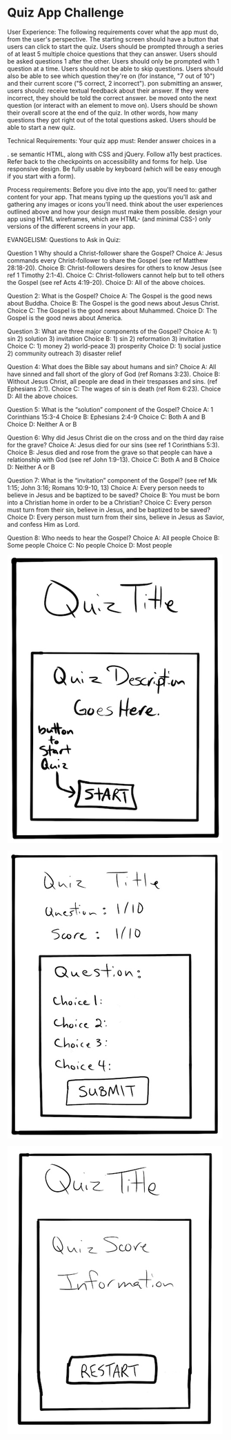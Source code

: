 # Quiz App Challenge

User Experience:
The following requirements cover what the app must do, from the user's perspective.
    The starting screen should have a button that users can click to start the quiz.
    Users should be prompted through a series of at least 5 multiple choice questions that they can answer.
    Users should be asked questions 1 after the other.
    Users should only be prompted with 1 question at a time.
    Users should not be able to skip questions.
    Users should also be able to see which question they're on (for instance, "7 out of 10") and their current score ("5 correct, 2 incorrect").
    pon submitting an answer, users should:
        receive textual feedback about their answer. If they were incorrect, they should be told the correct answer.
        be moved onto the next question (or interact with an element to move on).
    Users should be shown their overall score at the end of the quiz. In other words, how many questions they got right out of the total questions asked.
    Users should be able to start a new quiz.

Technical Requirements:
Your quiz app must:
    Render answer choices in a <form>.
    se semantic HTML, along with CSS and jQuery.
    Follow a11y best practices.
    Refer back to the checkpoints on accessibility and forms for help.
    Use responsive design.
    Be fully usable by keyboard (which will be easy enough if you start with a form).

Process requirements:
Before you dive into the app, you'll need to: 
    gather content for your app. That means typing up the questions you'll ask and gathering any images or icons you'll need.
    think about the user experiences outlined above and how your design must make them possible.
    design your app using HTML wireframes, which are HTML- (and minimal CSS-) only versions of the different screens in your app.


EVANGELISM:
Questions to Ask in Quiz:

Question 1 Why should a Christ-follower share the Gospel?
Choice A: Jesus commands every Christ-follower to share the Gospel (see ref Matthew 28:18-20).
Choice B: Christ-followers desires for others to know Jesus (see ref 1 Timothy 2:1-4).
Choice C: Christ-followers cannot help but to tell others the Gospel (see ref Acts 4:19-20).
Choice D: All of the above choices.

Question 2: What is the Gospel?
Choice A: The Gospel is the good news about Buddha.
Choice B: The Gospel is the good news about Jesus Christ.
Choice C: The Gospel is the good news about Muhammed.
Choice D: The Gospel is the good news about America.

Question 3: What are three major components of the Gospel?
Choice A: 1) sin 2) solution 3) invitation
Choice B: 1) sin 2) reformation 3) invitation
Choice C: 1) money 2) world-peace 3) prosperity
Choice D: 1) social justice 2) community outreach 3) disaster relief

Question 4: What does the Bible say about humans and sin?
Choice A: All have sinned and fall short of the glory of God (ref Romans 3:23).
Choice B: Without Jesus Christ, all people are dead in their trespasses and sins. (ref Ephesians 2:1).
Choice C: The wages of sin is death (ref Rom 6:23).
Choice D: All the above choices.

Question 5: What is the “solution” component of the Gospel?
Choice A: 1 Corinthians 15:3-4
Choice B: Ephesians 2:4-9
Choice C: Both A and B
Choice D: Neither A or B

Question 6: Why did Jesus Christ die on the cross and on the third day raise for the grave?
Choice A: Jesus died for our sins (see ref 1 Corinthians 5:3).
Choice B: Jesus died and rose from the grave so that people can have a relationship with God (see ref John 1:9-13).
Choice C: Both A and B
Choice D: Neither A or B

Question 7: What is the “invitation” component of the Gospel? (see ref Mk 1:15; John 3:16; Romans 10:9-10, 13)
Choice A: Every person needs to believe in Jesus and be baptized to be saved?
Choice B: You must be born into a Christian home in order to be a Christian?
Choice C: Every person must turn from their sin, believe in Jesus, and be baptized to be saved?
Choice D: Every person must turn from their sins, believe in Jesus as Savior, and confess Him as Lord.

Question 8: Who needs to hear the Gospel?
Choice A: All people
Choice B: Some people
Choice C: No people
Choice D: Most people

![Quiz App Start-Page](images/QAStart-Page.jpg)

![Quiz App Question-Page](images/QAQuestion-Page.jpg)

![Quiz App Last-Page](images/QALast-Page.jpg)
